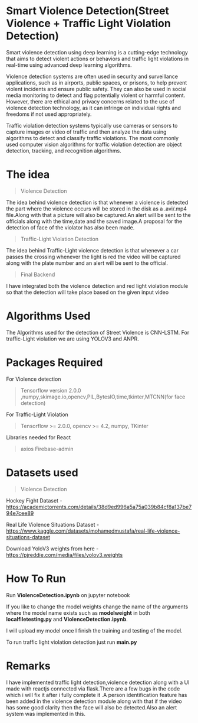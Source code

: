 # Smart Violence Detection(Street Violence + Traffic Light Violation Detection)

Smart violence detection using deep learning is a cutting-edge technology that aims to detect violent actions or behaviors and traffic light violations in real-time using advanced deep learning algorithms.

Violence detection systems are often used in security and surveillance applications, such as in airports, public spaces, or prisons, to help prevent violent incidents and ensure public safety. They can also be used in social media monitoring to detect and flag potentially violent or harmful content. However, there are ethical and privacy concerns related to the use of violence detection technology, as it can infringe on individual rights and freedoms if not used appropriately.

Traffic violation detection systems typically use cameras or sensors to capture images or video of traffic and then analyze the data using algorithms to detect and classify traffic violations. The most commonly used computer vision algorithms for traffic violation detection are object detection, tracking, and recognition algorithms.

# The idea

> Violence Detection

The idea behind violence detection is that whenever a violence is detected the part where the violence occurs will be stored in the disk as a .avi/.mp4 file.Along with that a picture will also be captured.An alert will be sent to the officials along with the time,date and the saved image.A proposal for the detection of face of the violator has also been made.

> Traffic-Light Violation Detection

The idea behind Traffic-Light violence detection is that whenever a car passes the crossing whenever the light is red the video will be captured along with the plate number and an alert will be sent to the official.

> Final Backend

I have integrated both the violence detection and red light violation module so that the detection will take place based on the given input video

# Algorithms Used

The Algorithms used for the detection of Street Violence is CNN-LSTM.
For traffic-Light violation we are using YOLOV3 and ANPR.

# Packages Required

For Violence detection 

> Tensorflow version 2.0.0 ,numpy,skimage.io,opencv,PIL,BytesIO,time,tkinter,MTCNN(for face detection)

For Traffic-Light Violation

> Tensorflow >= 2.0.0,
> opencv >= 4.2,
> numpy,
> TKinter

Libraries needed for React

> axios
> Firebase-admin

# Datasets used

> Violence Detection

Hockey Fight Dataset - https://academictorrents.com/details/38d9ed996a5a75a039b84cf8a137be794e7cee89

Real Life Violence Situations Dataset - https://www.kaggle.com/datasets/mohamedmustafa/real-life-violence-situations-dataset

Download YoloV3 weights from here - https://pjreddie.com/media/files/yolov3.weights

# How To Run

Run **ViolenceDetection.ipynb** on jupyter notebook

If you like to change the model weights change the name of the arguments where the model name exists such as **modelweight** in both **localfiletesting.py** and **ViolenceDetection.ipynb**.

I will upload my model once I finish the training and testing of the model.

To run traffic light violation detection just run **main.py**

# Remarks

I have implemented traffic light detection,violence detection along with a UI made with reactjs connected via flask.There are a few bugs in the code which i will fix it after i fully complete it .A person identification feature has been added in the violence detection module along with that if the video has some good clarity then the face will also be detected.Also an alert system was implemented in this.
